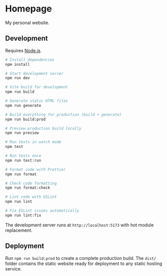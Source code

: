 # Homepage

My personal website.

## Development

Requires [Node.js](https://nodejs.org/).

```bash
# Install dependencies
npm install

# Start development server
npm run dev

# Vite build for development
npm run build

# Generate static HTML files
npm run generate

# Build everything for production (build + generate)
npm run build:prod

# Preview production build locally
npm run preview

# Run tests in watch mode
npm test

# Run tests once
npm run test:run

# Format code with Prettier
npm run format

# Check code formatting
npm run format:check

# Lint code with ESLint
npm run lint

# Fix ESLint issues automatically
npm run lint:fix
```

The development server runs at `http://localhost:5173` with hot module replacement.

## Deployment

Run `npm run build:prod` to create a complete production build. The `dist/` folder contains the static website ready for deployment to any static hosting service.
